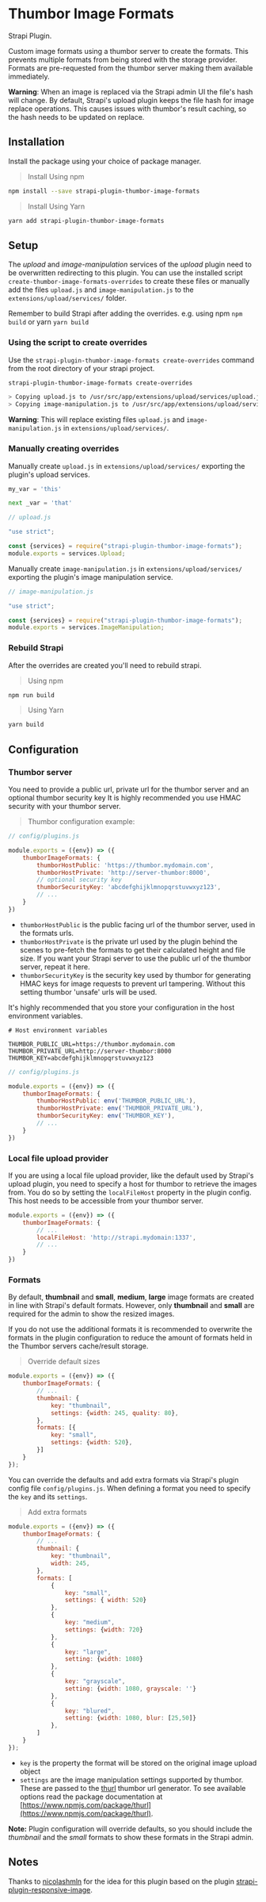 # Thumbor Image Formats

Strapi Plugin.

Custom image formats using a thumbor server to create the formats. This prevents multiple formats
from being stored with the storage provider. Formats are pre-requested from the thumbor server 
making them available immediately.

**Warning**: When an image is replaced via the Strapi admin UI the file's hash will change. By default, 
Strapi's upload plugin keeps the file hash for image replace operations. This causes issues with thumbor's
result caching, so the hash needs to be updated on replace.

## Installation

Install the package using your choice of package manager.

> Install Using npm
```bash
npm install --save strapi-plugin-thumbor-image-formats
```

> Install Using Yarn
```bash
yarn add strapi-plugin-thumbor-image-formats
```

## Setup

The _upload_ and  _image-manipulation_ services of the _upload_ plugin need to be overwritten
 redirecting to this plugin. You can use the installed script `create-thumbor-image-formats-overrides` 
 to create these files or manually add the files `upload.js` and `image-manipulation.js` to
 the `extensions/upload/services/` folder.
 
Remember to build Strapi after adding the overrides. e.g. using npm `npm build` or yarn `yarn build`

### Using the script to create overrides

Use the `strapi-plugin-thumbor-image-formats create-overrides` command from the root directory of your strapi project.

```bash
strapi-plugin-thumbor-image-formats create-overrides

> Copying upload.js to /usr/src/app/extensions/upload/services/upload.js
> Copying image-manipulation.js to /usr/src/app/extensions/upload/services/image-manipulation.js
```

**Warning**: This will replace existing files `upload.js` and `image-manipulation.js` in `extensions/upload/services/`.


### Manually creating overrides

Manually create `upload.js` in `extensions/upload/services/` exporting the plugin's upload services.

```python
my_var = 'this'
```

```python
next _var = 'that'
```

```javascript
// upload.js

"use strict";

const {services} = require("strapi-plugin-thumbor-image-formats");
module.exports = services.Upload;
```

Manually create `image-manipulation.js` in `extensions/upload/services/` exporting the plugin's image manipulation
service.

```javascript
// image-manipulation.js

"use strict";

const {services} = require("strapi-plugin-thumbor-image-formats");
module.exports = services.ImageManipulation;
```

### Rebuild Strapi

After the overrides are created you'll need to rebuild strapi.

> Using npm

```bash
npm run build
```

> Using Yarn

```bash
yarn build
```

## Configuration

### Thumbor server

You need to provide a public url, private url for the thumbor server and an optional thumbor security key
It is highly recommended you use HMAC security with your thumbor server.

> Thumbor configuration example:

```javascript
// config/plugins.js 

module.exports = ({env}) => ({
    thumborImageFormats: {
        thumborHostPublic: 'https://thumbor.mydomain.com',
        thumborHostPrivate: 'http://server-thumbor:8000',
        // optional security key
        thumborSecurityKey: 'abcdefghijklmnopqrstuvwxyz123',
        // ...
    }
})
```

* `thumborHostPublic` is the public facing url of the thumbor server, used in the formats urls.
* `thumborHostPrivate` is the private url used by the plugin behind the scenes to pre-fetch the formats to get their 
calculated height and file size. If you want your Strapi server to use the public url of the thumbor server, repeat it here.
* `thumborSecurityKey` is the security key used by thumbor for generating HMAC keys for image requests to prevent url 
tampering. Without this setting thumbor 'unsafe' urls will be used.

It's highly recommended that you store your configuration in the host environment variables.

```dotenv
# Host environment variables

THUMBOR_PUBLIC_URL=https://thumbor.mydomain.com
THUMBOR_PRIVATE_URL=http://server-thumbor:8000
THUMBOR_KEY=abcdefghijklmnopqrstuvwxyz123
```

```javascript
// config/plugins.js

module.exports = ({env}) => ({
    thumborImageFormats: {
        thumborHostPublic: env('THUMBOR_PUBLIC_URL'),
        thumborHostPrivate: env('THUMBOR_PRIVATE_URL'),
        thumborSecurityKey: env('THUMBOR_KEY'),
        // ...
    }
})
```

### Local file upload provider

If you are using a local file upload provider, like the default used by Strapi's upload plugin, you 
need to specify a host for thumbor to retrieve the images from. You do so by setting the `localFileHost`
property in the plugin config. This host needs to be accessible from your thumbor server.

```javascript
module.exports = ({env}) => ({
    thumborImageFormats: {
        // ...
        localFileHost: 'http://strapi.mydomain:1337',
        // ...
    }
})
```


### Formats

By default, __thumbnail__ and __small__, __medium__, __large__ image formats are created in line with Strapi's default
formats. However, only __thumbnail__ and __small__ are required for the admin to show the resized images. 

If you do not use the additional formats it is recommended to overwrite the formats in the plugin configuration to reduce
the amount of formats held in the Thumbor servers cache/result storage. 

> Override default sizes
```javascript
module.exports = ({env}) => ({
    thumborImageFormats: {
        // ... 
        thumbnail: {
            key: "thumbnail",
            settings: {width: 245, quality: 80},
        },
        formats: [{
            key: "small",
            settings: {width: 520},
        }]
    }
});
```

You can override the defaults and add extra formats via Strapi's plugin config file `config/plugins.js`. 
When defining a format you need to specify the `key` and its `settings`. 

> Add extra formats
```javascript
module.exports = ({env}) => ({
    thumborImageFormats: {
        // ...
        thumbnail: {
            key: "thumbnail",
            width: 245,
        },
        formats: [
            {
                key: "small",
                settings: { width: 520}
            },
            {
                key: "medium",
                settings: {width: 720}
            },
            {
                key: "large",
                setting: {width: 1080}
            },
            {
                key: "grayscale",
                setting: {width: 1080, grayscale: ''}
            },
            {
                key: "blured",
                setting: {width: 1080, blur: [25,50]}
            },
        ]
    }
});
```

* `key` is the property the format will be stored on the original image upload object
* `settings` are the image manipulation settings supported by thumbor. These are passed to the [thurl](https://www.npmjs.com/package/thurl) 
thumbor url generator. To see available options read the package documentation at [https://www.npmjs.com/package/thurl](https://www.npmjs.com/package/thurl).

**Note:** Plugin configuration will override defaults, so you should include the _thumbnail_ and the _small_ formats
to show these formats in the Strapi admin.





## Notes
Thanks to [nicolashmln](https://github.com/nicolashmln) for the idea 
for this plugin based on the plugin [strapi-plugin-responsive-image](https://github.com/nicolashmln/strapi-plugin-responsive-image).